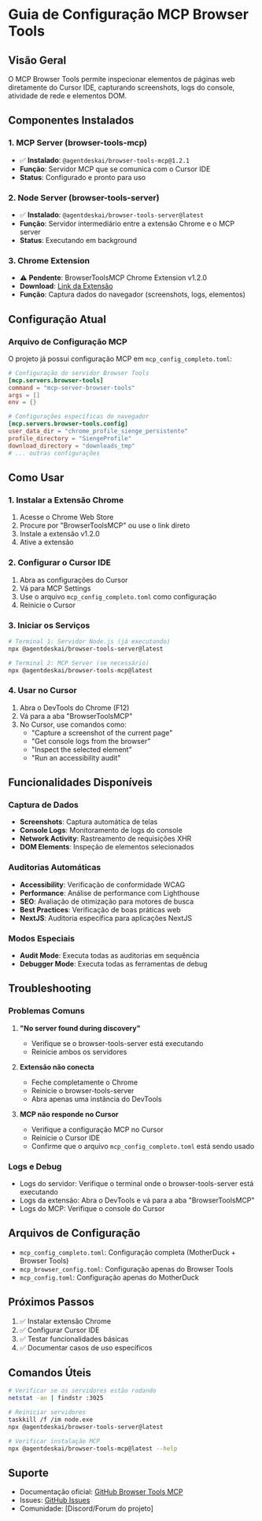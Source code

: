 # Guia de Configuração MCP Browser Tools

## Visão Geral

O MCP Browser Tools permite inspecionar elementos de páginas web diretamente do Cursor IDE, capturando screenshots, logs do console, atividade de rede e elementos DOM.

## Componentes Instalados

### 1. MCP Server (browser-tools-mcp)
- ✅ **Instalado**: `@agentdeskai/browser-tools-mcp@1.2.1`
- **Função**: Servidor MCP que se comunica com o Cursor IDE
- **Status**: Configurado e pronto para uso

### 2. Node Server (browser-tools-server)
- ✅ **Instalado**: `@agentdeskai/browser-tools-server@latest`
- **Função**: Servidor intermediário entre a extensão Chrome e o MCP server
- **Status**: Executando em background

### 3. Chrome Extension
- ⚠️ **Pendente**: BrowserToolsMCP Chrome Extension v1.2.0
- **Download**: [Link da Extensão](https://chrome.google.com/webstore/detail/browsertools-mcp/...)
- **Função**: Captura dados do navegador (screenshots, logs, elementos)

## Configuração Atual

### Arquivo de Configuração MCP
O projeto já possui configuração MCP em `mcp_config_completo.toml`:

```toml
# Configuração do servidor Browser Tools
[mcp.servers.browser-tools]
command = "mcp-server-browser-tools"
args = []
env = {}

# Configurações específicas do navegador
[mcp.servers.browser-tools.config]
user_data_dir = "chrome_profile_sienge_persistente"
profile_directory = "SiengeProfile"
download_directory = "downloads_tmp"
# ... outras configurações
```

## Como Usar

### 1. Instalar a Extensão Chrome
1. Acesse o Chrome Web Store
2. Procure por "BrowserToolsMCP" ou use o link direto
3. Instale a extensão v1.2.0
4. Ative a extensão

### 2. Configurar o Cursor IDE
1. Abra as configurações do Cursor
2. Vá para MCP Settings
3. Use o arquivo `mcp_config_completo.toml` como configuração
4. Reinicie o Cursor

### 3. Iniciar os Serviços
```bash
# Terminal 1: Servidor Node.js (já executando)
npx @agentdeskai/browser-tools-server@latest

# Terminal 2: MCP Server (se necessário)
npx @agentdeskai/browser-tools-mcp@latest
```

### 4. Usar no Cursor
1. Abra o DevTools do Chrome (F12)
2. Vá para a aba "BrowserToolsMCP"
3. No Cursor, use comandos como:
   - "Capture a screenshot of the current page"
   - "Get console logs from the browser"
   - "Inspect the selected element"
   - "Run an accessibility audit"

## Funcionalidades Disponíveis

### Captura de Dados
- **Screenshots**: Captura automática de telas
- **Console Logs**: Monitoramento de logs do console
- **Network Activity**: Rastreamento de requisições XHR
- **DOM Elements**: Inspeção de elementos selecionados

### Auditorias Automáticas
- **Accessibility**: Verificação de conformidade WCAG
- **Performance**: Análise de performance com Lighthouse
- **SEO**: Avaliação de otimização para motores de busca
- **Best Practices**: Verificação de boas práticas web
- **NextJS**: Auditoria específica para aplicações NextJS

### Modos Especiais
- **Audit Mode**: Executa todas as auditorias em sequência
- **Debugger Mode**: Executa todas as ferramentas de debug

## Troubleshooting

### Problemas Comuns

1. **"No server found during discovery"**
   - Verifique se o browser-tools-server está executando
   - Reinicie ambos os servidores

2. **Extensão não conecta**
   - Feche completamente o Chrome
   - Reinicie o browser-tools-server
   - Abra apenas uma instância do DevTools

3. **MCP não responde no Cursor**
   - Verifique a configuração MCP no Cursor
   - Reinicie o Cursor IDE
   - Confirme que o arquivo `mcp_config_completo.toml` está sendo usado

### Logs e Debug
- Logs do servidor: Verifique o terminal onde o browser-tools-server está executando
- Logs da extensão: Abra o DevTools e vá para a aba "BrowserToolsMCP"
- Logs do MCP: Verifique o console do Cursor

## Arquivos de Configuração

- `mcp_config_completo.toml`: Configuração completa (MotherDuck + Browser Tools)
- `mcp_browser_config.toml`: Configuração apenas do Browser Tools
- `mcp_config.toml`: Configuração apenas do MotherDuck

## Próximos Passos

1. ✅ Instalar extensão Chrome
2. ✅ Configurar Cursor IDE
3. ✅ Testar funcionalidades básicas
4. ✅ Documentar casos de uso específicos

## Comandos Úteis

```bash
# Verificar se os servidores estão rodando
netstat -an | findstr :3025

# Reiniciar servidores
taskkill /f /im node.exe
npx @agentdeskai/browser-tools-server@latest

# Verificar instalação MCP
npx @agentdeskai/browser-tools-mcp@latest --help
```

## Suporte

- Documentação oficial: [GitHub Browser Tools MCP](https://github.com/AgentDeskAI/browser-tools-mcp)
- Issues: [GitHub Issues](https://github.com/AgentDeskAI/browser-tools-mcp/issues)
- Comunidade: [Discord/Forum do projeto]